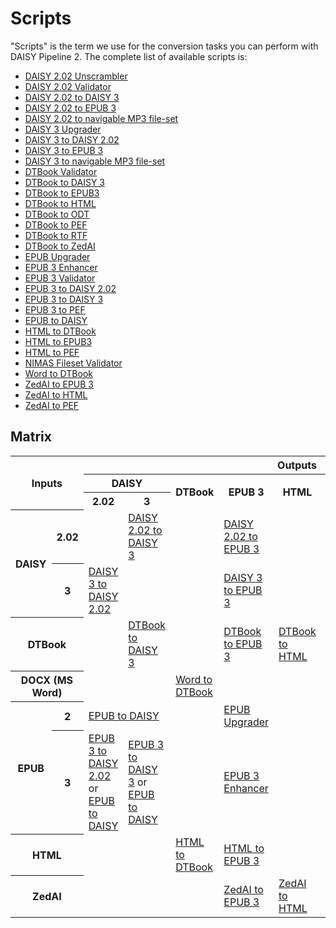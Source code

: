 # Scripts

"Scripts" is the term we use for the conversion tasks you can perform
with DAISY Pipeline 2. The complete list of available scripts is:

* [DAISY 2.02 Unscrambler](http://daisy.github.io/pipeline/Get-Help/User-Guide/Scripts/daisy202-unscrambler/)
* [DAISY 2.02 Validator](http://daisy.github.io/pipeline/Get-Help/User-Guide/Scripts/daisy202-validator/)
* [DAISY 2.02 to DAISY 3](http://daisy.github.io/pipeline/Get-Help/User-Guide/Scripts/daisy202-to-daisy3/)
* [DAISY 2.02 to EPUB 3](http://daisy.github.io/pipeline/Get-Help/User-Guide/Scripts/daisy202-to-epub3/)
* [DAISY 2.02 to navigable MP3 file-set](http://daisy.github.io/pipeline/Get-Help/User-Guide/Scripts/daisy202-to-mp3/)
* [DAISY 3 Upgrader](http://daisy.github.io/pipeline/Get-Help/User-Guide/Scripts/daisy3-upgrader/)
* [DAISY 3 to DAISY 2.02](http://daisy.github.io/pipeline/Get-Help/User-Guide/Scripts/daisy3-to-daisy202/)
* [DAISY 3 to EPUB 3](http://daisy.github.io/pipeline/Get-Help/User-Guide/Scripts/daisy3-to-epub3/)
* [DAISY 3 to navigable MP3 file-set](http://daisy.github.io/pipeline/Get-Help/User-Guide/Scripts/daisy3-to-mp3/)
* [DTBook Validator](http://daisy.github.io/pipeline/Get-Help/User-Guide/Scripts/dtbook-validator/)
* [DTBook to DAISY 3](http://daisy.github.io/pipeline/Get-Help/User-Guide/Scripts/dtbook-to-daisy3/)
* [DTBook to EPUB3](http://daisy.github.io/pipeline/Get-Help/User-Guide/Scripts/dtbook-to-epub3/)
* [DTBook to HTML](http://daisy.github.io/pipeline/Get-Help/User-Guide/Scripts/dtbook-to-html/)
* [DTBook to ODT](http://daisy.github.io/pipeline/Get-Help/User-Guide/Scripts/dtbook-to-odt/)
* [DTBook to PEF](http://daisy.github.io/pipeline/Get-Help/User-Guide/Scripts/dtbook-to-pef/)
* [DTBook to RTF](http://daisy.github.io/pipeline/Get-Help/User-Guide/Scripts/dtbook-to-rtf/)
* [DTBook to ZedAI](http://daisy.github.io/pipeline/Get-Help/User-Guide/Scripts/dtbook-to-zedai/)
* [EPUB Upgrader](http://daisy.github.io/pipeline/Get-Help/User-Guide/Scripts/epub2-to-epub3/)
* [EPUB 3 Enhancer](http://daisy.github.io/pipeline/Get-Help/User-Guide/Scripts/epub3-to-epub3/)
* [EPUB 3 Validator](http://daisy.github.io/pipeline/Get-Help/User-Guide/Scripts/epub3-validator/)
* [EPUB 3 to DAISY 2.02](http://daisy.github.io/pipeline/Get-Help/User-Guide/Scripts/epub3-to-daisy202/)
* [EPUB 3 to DAISY 3](http://daisy.github.io/pipeline/Get-Help/User-Guide/Scripts/epub3-to-daisy3/)
* [EPUB 3 to PEF](http://daisy.github.io/pipeline/Get-Help/User-Guide/Scripts/epub3-to-pef/)
* [EPUB to DAISY](http://daisy.github.io/pipeline/Get-Help/User-Guide/Scripts/epub-to-daisy/)
* [HTML to DTBook](http://daisy.github.io/pipeline/Get-Help/User-Guide/Scripts/html-to-dtbook/)
* [HTML to EPUB3](http://daisy.github.io/pipeline/Get-Help/User-Guide/Scripts/html-to-epub3/)
* [HTML to PEF](http://daisy.github.io/pipeline/Get-Help/User-Guide/Scripts/html-to-pef/)
* [NIMAS Fileset Validator](http://daisy.github.io/pipeline/Get-Help/User-Guide/Scripts/nimas-fileset-validator/)
* [Word to DTBook](http://daisy.github.io/pipeline/Get-Help/User-Guide/Scripts/word-to-dtbook/)
* [ZedAI to EPUB 3](http://daisy.github.io/pipeline/Get-Help/User-Guide/Scripts/zedai-to-epub3/)
* [ZedAI to HTML](http://daisy.github.io/pipeline/Get-Help/User-Guide/Scripts/zedai-to-html/)
* [ZedAI to PEF](http://daisy.github.io/pipeline/Get-Help/User-Guide/Scripts/zedai-to-pef/)


## Matrix

<table id="scripts-matrix">
  <tr>
    <th colspan="2" rowspan="3">Inputs</th>
    <th colspan="9">Outputs</th>
  </tr>
  <tr>
    <th colspan="2">DAISY</th>
    <th rowspan="2">DTBook</th>
    <th rowspan="2">EPUB 3</th>
    <th rowspan="2">HTML</th>
    <th rowspan="2">ZedAI</th>
    <th rowspan="2">PEF</th>
    <th rowspan="2">RTF</th>
    <th rowspan="2">ODT</th>
  </tr>
  <tr>
    <th>2.02</th>
    <th>3</th>
  </tr>
  <tr>
    <th rowspan="2">DAISY</th>
    <th>2.02</th>
    <td></td>
    <td><a href="http://daisy.github.io/pipeline/Get-Help/User-Guide/Scripts/daisy202-to-daisy3">DAISY 2.02 to DAISY 3</a></td>
    <td></td>
    <td><a href="http://daisy.github.io/pipeline/Get-Help/User-Guide/Scripts/daisy202-to-epub3">DAISY 2.02 to EPUB 3</a></td>
    <td></td>
    <td></td>
    <td></td>
    <td></td>
    <td></td>
  </tr>
  <tr>
    <th>3</th>
    <td><a href="http://daisy.github.io/pipeline/Get-Help/User-Guide/Scripts/daisy3-to-daisy202">DAISY 3 to DAISY 2.02</a></td>
    <td></td>
    <td></td>
    <td><a href="http://daisy.github.io/pipeline/Get-Help/User-Guide/Scripts/daisy3-to-epub3">DAISY 3 to EPUB 3</a></td>
    <td></td>
    <td></td>
    <td></td>
    <td></td>
    <td></td>
  </tr>
  <tr>
    <th colspan="2">DTBook</th>
    <td></td>
    <td><a href="http://daisy.github.io/pipeline/Get-Help/User-Guide/Scripts/dtbook-to-daisy3">DTBook to DAISY 3</a></td>
    <td></td>
    <td><a href="http://daisy.github.io/pipeline/Get-Help/User-Guide/Scripts/dtbook-to-epub3">DTBook to EPUB 3</a></td>
    <td><a href="http://daisy.github.io/pipeline/Get-Help/User-Guide/Scripts/dtbook-to-html">DTBook to HTML</a></td>
    <td><a href="http://daisy.github.io/pipeline/Get-Help/User-Guide/Scripts/dtbook-to-zedai">DTBook to ZedAI</a></td>
    <td><a href="http://daisy.github.io/pipeline/Get-Help/User-Guide/Scripts/dtbook-to-pef">DTBook to PEF</a></td>
    <td><a href="http://daisy.github.io/pipeline/Get-Help/User-Guide/Scripts/dtbook-to-rtf">DTBook to RTF</a></td>
    <td><a href="http://daisy.github.io/pipeline/Get-Help/User-Guide/Scripts/dtbook-to-odt">DTBook to ODT</a></td>
  </tr>
  <tr>
    <th colspan="2">DOCX (MS Word)</th>
    <td></td>
    <td></td>
    <td><a href="http://daisy.github.io/pipeline/Get-Help/User-Guide/Scripts/word-to-dtbook">Word to DTBook</a></td>
    <td></td>
    <td></td>
    <td></td>
    <td></td>
    <td></td>
    <td></td>
  </tr>
  <tr>
    <th rowspan="2">EPUB</th>
    <th>2</th>
    <td colspan="2"><a href="http://daisy.github.io/pipeline/Get-Help/User-Guide/Scripts/epub-to-daisy">EPUB to DAISY</a></td>
    <td></td>
    <td><a href="http://daisy.github.io/pipeline/Get-Help/User-Guide/Scripts/epub2-to-epub3">EPUB Upgrader</a></td>
    <td></td>
    <td></td>
    <td></td>
    <td></td>
    <td></td>
  </tr>
  <tr>
    <th>3</th>
    <td><a href="http://daisy.github.io/pipeline/Get-Help/User-Guide/Scripts/epub3-to-daisy202">EPUB 3 to DAISY 2.02</a> or
        <a href="http://daisy.github.io/pipeline/Get-Help/User-Guide/Scripts/epub-to-daisy">EPUB to DAISY</a></td>
    <td><a href="http://daisy.github.io/pipeline/Get-Help/User-Guide/Scripts/epub3-to-daisy3">EPUB 3 to DAISY 3</a> or
        <a href="http://daisy.github.io/pipeline/Get-Help/User-Guide/Scripts/epub-to-daisy">EPUB to DAISY</a></td>
    <td></td>
    <td><a href="http://daisy.github.io/pipeline/Get-Help/User-Guide/Scripts/epub3-to-epub3">EPUB 3 Enhancer</a></td>
    <td></td>
    <td></td>
    <td><a href="http://daisy.github.io/pipeline/Get-Help/User-Guide/Scripts/epub3-to-pef">EPUB 3 to PEF</a></td>
    <td></td>
    <td></td>
  </tr>
  <tr>
    <th colspan="2">HTML</th>
    <td></td>
    <td></td>
    <td><a href="http://daisy.github.io/pipeline/Get-Help/User-Guide/Scripts/html-to-dtbook">HTML to DTBook</a></td>
    <td><a href="http://daisy.github.io/pipeline/Get-Help/User-Guide/Scripts/html-to-epub3">HTML to EPUB 3</a></td>
    <td></td>
    <td></td>
    <td><a href="http://daisy.github.io/pipeline/Get-Help/User-Guide/Scripts/html-to-pef">HTML to PEF</a></td>
    <td></td>
    <td></td>
  </tr>
  <tr>
    <th colspan="2">ZedAI</th>
    <td></td>
    <td></td>
    <td></td>
    <td><a href="http://daisy.github.io/pipeline/Get-Help/User-Guide/Scripts/zedai-to-epub3">ZedAI to EPUB 3</a></td>
    <td><a href="http://daisy.github.io/pipeline/Get-Help/User-Guide/Scripts/zedai-to-html">ZedAI to HTML</a></td>
    <td></td>
    <td><a href="http://daisy.github.io/pipeline/Get-Help/User-Guide/Scripts/zedai-to-pef">ZedAI to PEF</a></td>
    <td></td>
    <td></td>
  </tr>
</table>
